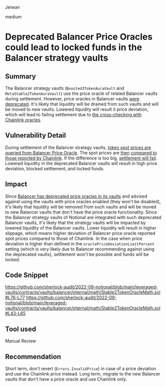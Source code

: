 Jeiwan

medium

# Deprecated Balancer Price Oracles could lead to locked funds in the Balancer strategy vaults

## Summary
The Balancer strategy vaults (`Boosted3TokenAuraVault` and `MetaStable2TokenAuraVault`) use the price oracle of related Balancer vaults during settlement. However, price oracles in Balancer vaults [were deprecated](https://docs.balancer.fi/products/oracles-deprecated). It's likely that liquidity will be drained from such vaults and will be moved to new vaults. Lowered liquidity will result it price deviation, which will lead to failing settlement due to [the cross-checking with Chainlink oracles](https://github.com/sherlock-audit/2022-09-notional/blob/main/leveraged-vaults/contracts/vaults/balancer/internal/math/Stable2TokenOracleMath.sol#L63). 

## Vulnerability Detail
During settlement of the Balancer strategy vaults, [token spot prices are queried from Balancer Price Oracle](https://github.com/sherlock-audit/2022-09-notional/blob/main/leveraged-vaults/contracts/vaults/balancer/internal/math/Stable2TokenOracleMath.sol#L76). The spot prices are [then](https://github.com/sherlock-audit/2022-09-notional/blob/main/leveraged-vaults/contracts/vaults/balancer/internal/math/Stable2TokenOracleMath.sol#L77) [compared to those reported by Chainlink](https://github.com/sherlock-audit/2022-09-notional/blob/main/leveraged-vaults/contracts/vaults/balancer/internal/math/Stable2TokenOracleMath.sol#L50). If the difference is too big, [settlement will fail](https://github.com/sherlock-audit/2022-09-notional/blob/main/leveraged-vaults/contracts/vaults/balancer/internal/math/Stable2TokenOracleMath.sol#L63). Lowered liquidity in the deprecated Balancer vaults will result in high price deviation, blocked settlement, and locked funds.

## Impact
Since [Balancer has deprecated price oracles in its vaults](https://docs.balancer.fi/products/oracles-deprecated) and advised against using the vaults with price oracles enabled (they won't be disabled), it's likely that liquidity will be removed from such vaults and will be moved to new Balancer vaults that don't have the price oracle functionality. Since the Balancer strategy vaults of Notional are integrated with such deprecated Balancer vaults, it's likely that the strategy vaults will be impacted by lowered liquidity of the Balancer vaults. Lower liquidity will result in higher slippage, which means higher deviation of Balancer price oracle reported spot prices compared to those of Chainlink. In the case when price deviation is higher than defined in the `oraclePriceDeviationLimitPercent` setting (which is very likely due to Balancer recommending against using the deprecated vaults), settlement won't be possible and funds will be locked.

## Code Snippet
https://github.com/sherlock-audit/2022-09-notional/blob/main/leveraged-vaults/contracts/vaults/balancer/internal/math/Stable2TokenOracleMath.sol#L76-L77
https://github.com/sherlock-audit/2022-09-notional/blob/main/leveraged-vaults/contracts/vaults/balancer/internal/math/Stable2TokenOracleMath.sol#L43-L65

## Tool used

Manual Review

## Recommendation
Short term, don't revert (`Errors.InvalidPrice`) in case of a price deviation and use the Chainlink price instead. Long term, migrate to the new Balancer vaults that don't have a price oracle and use Chainlink only.